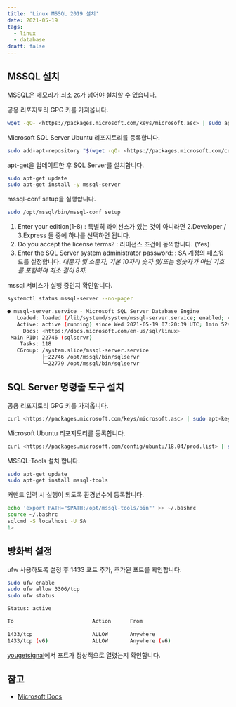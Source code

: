 ```yaml
---
title: 'Linux MSSQL 2019 설치'
date: 2021-05-19
tags:
  - linux
  - database
draft: false
---
```


## MSSQL 설치

MSSQL은 메모리가 최소 `2G`가 넘어야 설치할 수 있습니다.

공용 리포지토리 GPG 키를 가져옵니다.

```bash
wget -qO- <https://packages.microsoft.com/keys/microsoft.asc> | sudo apt-key add -
```

Microsoft SQL Server Ubuntu 리포지토리를 등록합니다.

```bash
sudo add-apt-repository "$(wget -qO- <https://packages.microsoft.com/config/ubuntu/18.04/mssql-server-2019.list>)"
```

apt-get을 업데이트한 후 SQL Server를 설치합니다.

```bash
sudo apt-get update
sudo apt-get install -y mssql-server
```

mssql-conf setup을 실행합니다.

```bash
sudo /opt/mssql/bin/mssql-conf setup
```

1. Enter your edition(1-8)
   : 특별히 라이선스가 있는 것이 아니라면 2.Developer / 3.Express 둘 중에 하나를 선택하면 됩니다.
2. Do you accept the license terms?
   : 라이선스 조건에 동의합니다. (Yes)
3. Enter the SQL Server system administrator password:
   : SA 계정의 패스워드를 설정합니다. _대문자 및 소문자, 기본 10자리 숫자 및/또는 영숫자가 아닌 기호를 포함하여 최소 길이 8자._

mssql 서비스가 실행 중인지 확인합니다.

```bash
systemctl status mssql-server --no-pager

● mssql-server.service - Microsoft SQL Server Database Engine
   Loaded: loaded (/lib/systemd/system/mssql-server.service; enabled; vendor preset: enabled)
   Active: active (running) since Wed 2021-05-19 07:20:39 UTC; 1min 52s ago
     Docs: <https://docs.microsoft.com/en-us/sql/linux>
 Main PID: 22746 (sqlservr)
    Tasks: 118
   CGroup: /system.slice/mssql-server.service
           ├─22746 /opt/mssql/bin/sqlservr
           └─22779 /opt/mssql/bin/sqlservr
```

## SQL Server 명령줄 도구 설치

공용 리포지토리 GPG 키를 가져옵니다.

```bash
curl <https://packages.microsoft.com/keys/microsoft.asc> | sudo apt-key add -
```

Microsoft Ubuntu 리포지토리를 등록합니다.

```bash
curl <https://packages.microsoft.com/config/ubuntu/18.04/prod.list> | sudo tee /etc/apt/sources.list.d/msprod.list
```

MSSQL-Tools 설치 합니다.

```bash
sudo apt-get update
sudo apt-get install mssql-tools
```

커맨드 입력 시 실행이 되도록 환경변수에 등록합니다.

```bash
echo 'export PATH="$PATH:/opt/mssql-tools/bin"' >> ~/.bashrc
source ~/.bashrc
sqlcmd -S localhost -U SA
1>
```

## 방화벽 설정

ufw 사용하도록 설정 후 1433 포트 추가, 추가된 포트를 확인합니다.

```bash
sudo ufw enable
sudo ufw allow 3306/tcp
sudo ufw status

Status: active

To                         Action      From
--                         ------      ----
1433/tcp                   ALLOW       Anywhere
1433/tcp (v6)              ALLOW       Anywhere (v6)
```

[yougetsignal](https://www.yougetsignal.com/tools/open-ports/)에서 포트가 정상적으로 열렸는지 확인합니다.

## 참고

- [Microsoft Docs](https://docs.microsoft.com/ko-kr/sql/linux/sql-server-linux-setup?view=sql-server-ver15)
